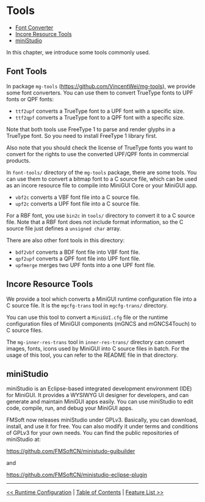 # Tools

- [Font Converter](#font-converter)
- [Incore Resource Tools](#incore-resource-tools)
- [miniStudio](#ministudio)

In this chapter, we introduce some tools commonly used.

## Font Tools

In package `mg-tools` (<https://github.com/VincentWei/mg-tools>), we
provide some font converters. You can use them to convert
TrueType fonts to UPF fonts or QPF fonts:

- `ttf2upf` converts a TrueType font to a UPF font with a specific size.
- `ttf2qpf` converts a TrueType font to a QPF font with a specific size.

Note that both tools use FreeType 1 to parse and render glyphs in
a TrueType font. So you need to install FreeType 1 library first.

Also note that you should check the license of TrueType fonts you
want to convert for the rights to use the converted UPF/QPF fonts
in commercial products.

In `font-tools/` directory of the `mg-tools` package, there are some 
tools. You can use them to convert a bitmap font to a C source
file, which can be used as an incore resource file to compile into
MiniGUI Core or your MiniGUI app.

- `vbf2c` converts a VBF font file into a C source file.
- `upf2c` converts a UPF font file into a C source file.

For a RBF font, you use `bin2c` in `tools/` directory to convert
it to a C source file. Note that a RBF font does not include format
information, so the C source file just defines a `unsigned char` array.

There are also other font tools in this directory:

- `bdf2vbf` converts a BDF font file into VBF font file.
- `qpf2upf` converts a QPF font file into UPF font file.
- `upfmerge` merges two UPF fonts into a one UPF font file.

## Incore Resource Tools

We provide a tool which converts a MiniGUI runtime configuration
file into a C source file. It is the `mgcfg-trans` tool in `mgcfg-trans/`
directory.

You can use this tool to convert a `MiniGUI.cfg` file or the runtime
configuration files of MiniGUI components (mGNCS and mGNCS4Touch) to
C source files.

The `mg-inner-res-trans` tool in `inner-res-trans/` directory can convert
images, fonts, icons used by MiniGUI into C source files in batch.
For the usage of this tool, you can refer to the README file in that directory.

## miniStudio

miniStudio is an Eclipse-based integrated development environment (IDE) for MiniGUI.
It provides a WYSIWYG UI designer for developers, and can generate and maintain
MiniGUI apps easily. You can use miniStudio to edit code, compile, run, and debug
your MiniGUI apps.

FMSoft now releases miniStudio under GPLv3. Basically, you can download, install,
and use it for free. You can also modify it under terms and conditions of GPLv3
for your own needs. You can find the public repositories of miniStudio at:

<https://github.com/FMSoftCN/ministudo-guibuilder>

and

<https://github.com/FMSoftCN/ministudio-eclipse-plugin>

---

[&lt;&lt; Runtime Configuration](MiniGUIUserManualRuntimeConfiguration.md) |
[Table of Contents](README.md) |
[Feature List &gt;&gt;](MiniGUIUserManualFeatureList.md)

[Quick Start]: /user-manual/MiniGUIUserManualQuickStart.md
[Building MiniGUI]: /user-manual/MiniGUIUserManualBuildingMiniGUI.md
[Compile-time Configuration]: /user-manual/MiniGUIUserManualCompiletimeConfiguration.md
[Runtime Configuration]: /user-manual/MiniGUIUserManualRuntimeConfiguration.md
[Tools]: /user-manual/MiniGUIUserManualTools.md
[Feature List]: /user-manual/MiniGUIUserManualFeatureList.md
[FAQs]: /user-manual/MiniGUIUserManualFAQsEN.md
[常见问题]: /user-manual/MiniGUIUserManualFAQsZH.md

[Release Notes for MiniGUI 3.2]: /supplementary-docs/Release-Notes-for-MiniGUI-3.2.md
[Release Notes for MiniGUI 4.0]: /supplementary-docs/Release-Notes-for-MiniGUI-4.0.md
[Showing Text in Complex or Mixed Scripts]: /supplementary-docs/Showing-Text-in-Complex-or-Mixed-Scripts.md
[Supporting and Using Extra Input Messages]: /supplementary-docs/Supporting-and-Using-Extra-Input-Messages.md
[Using CommLCD NEWGAL Engine and Comm IAL Engine]: /supplementary-docs/Using-CommLCD-NEWGAL-Engine-and-Comm-IAL-Engine.md
[Using Enhanced Font Interfaces]: /supplementary-docs/Using-Enhanced-Font-Interfaces.md
[Using Images and Fonts on System without File System]: /supplementary-docs/Using-Images-and-Fonts-on-System-without-File-System.md
[Using SyncUpdateDC to Reduce Screen Flicker]: /supplementary-docs/Using-SyncUpdateDC-to-Reduce-Screen-Flicker.md
[Writing DRM Engine Driver for Your GPU]: /supplementary-docs/Writing-DRM-Engine-Driver-for-Your-GPU.md
[Writing MiniGUI Apps for 64-bit Platforms]: /supplementary-docs/Writing-MiniGUI-Apps-for-64-bit-Platforms.md

[MiniGUI User Manual]: /user-manual/README.md
[MiniGUI Programming Guide]: /programming-guide/README.md
[MiniGUI Porting Guide]: /porting-guide/README.md
[MiniGUI API Reference Manuals]: /api-reference/README.md

[MiniGUI Official Website]: http://www.minigui.com
[Beijing FMSoft Technologies Co., Ltd.]: https://www.fmsoft.cn
[FMSoft Technologies]: https://www.fmsoft.cn
[HarfBuzz]: https://www.freedesktop.org/wiki/Software/HarfBuzz/
